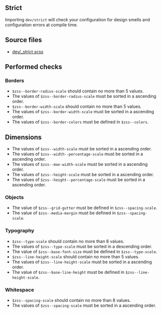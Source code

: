 ## Strict

Importing `dev/strict` will check your configuration for design smells and configuration errors at compile time.

## Source files

- [dev/_strict.scss](../../src/dev/_strict.scss)

## Performed checks

### Borders

- `$zss--border-radius-scale` should contain no more than 5 values.
- The values of `$zss--border-radius-scale` must be sorted in a ascending order.
- `$zss--border-width-scale` should contain no more than 5 values.
- The values of `$zss--border-width-scale` must be sorted in a ascending order.
- The values of `$zss--border-colors` must be defined in `$zss--colors`.

## Dimensions

- The values of `$zss--width-scale` must be sorted in a ascending order.
- The values of `$zss--width--percentage-scale` must be sorted in a ascending order.
- The values of `$zss--max-width-scale` must be sorted in a ascending order.
- The values of `$zss--height-scale` must be sorted in a ascending order.
- The values of `$zss--height--percentage-scale` must be sorted in a ascending order.

### Objects

- The value of `$zss--grid-gutter` must be defined in `$zss--spacing-scale`.
- The value of `$zss--media-margin` must be defined in `$zss--spacing-scale`.

### Typography

- `$zss--type-scale` should contain no more than 8 values.
- The values of `$zss--type-scale` must be sorted in a descending order.
- The value of `$zss--base-font-size` must be defined in `$zss--type-scale`.
- `$zss--line-height-scale` should contain no more than 5 values.
- The values of `$zss--line-height-scale` must be sorted in a ascending order.
- The value of `$zss--base-line-height` must be defined in `$zss--line-height-scale`.

### Whitespace

- `$zss--spacing-scale` should contain no more than 8 values.
- The values of `$zss--spacing-scale` must be sorted in a ascending order.
